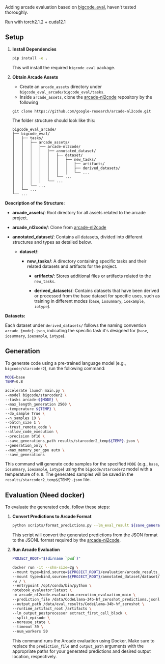 Adding arcade evaluation based on [bigcode_eval](https://github.com/bigcode-project/bigcode-evaluation-harness/tree/main), haven't tested thoroughly.

Run with torch2.1.2 + cuda12.1

## Setup

1. **Install Dependencies**

   ```bash
   pip install -e .
   ```

   This will install the required `bigcode_eval` package.

2. **Obtain Arcade Assets**
   - Create an `arcade_assets` directory under `bigcode_eval_arcade/bigcode_eval/tasks`.
   - Inside `arcade_assets`, clone the [arcade-nl2code](https://github.com/google-research/arcade-nl2code.git) repository by the following
   
   `git clone https://github.com/google-research/arcade-nl2code.git`

   The folder structure should look like this:

   ```
   bigcode_eval_arcade/
   ├── bigcode_eval/
   │   ├── tasks/
   │   │   ├── arcade_assets/
   │   │   │   ├── arcade-nl2code/
   │   │   │   │   ├── annotated_dataset/
   │   │   │   │   │   ├── dataset/
   │   │   │   │   │   │   ├── new_tasks/
   │   │   │   │   │   │   │   ├── artifacts/
   │   │   │   │   │   │   │   ├── derived_datasets/
   │   │   │   │   │   │   │   └── ...
   │   │   │   │   │   └── ...
   │   │   │   │   └── ...
   │   │   └── ...
   │   └── ...
   └── ...
   ```

**Description of the Structure:**

- **arcade_assets/**: Root directory for all assets related to the arcade project. 
  
- **arcade_nl2code/**: Clone from [arcade-nl2code](https://github.com/google-research/arcade-nl2code.git)

- **annotated_dataset/**: Contains all datasets, divided into different structures and types as detailed below.

  - **dataset/**:
  
    - **new_tasks/**: A directory containing specific tasks and their related datasets and artifacts for the project.
    
      - **artifacts/**: Stores additional files or artifacts related to the `new_tasks`. 
      
      - **derived_datasets/**: Contains datasets that have been derived or processed from the base dataset for specific uses, such as training in different modes (`base`, `iosummary`, `ioexample`, `iotype`).

**Datasets:**

Each dataset under `derived_datasets/` follows the naming convention `arcade_{mode}.json`, indicating the specific task it's designed for (`base`, `iosummary`, `ioexample`, `iotype`).

## Generation

To generate code using a pre-trained language model (e.g., `bigcode/starcoder2`), run the following command:

```bash
MODE=base
TEMP=0.8

accelerate launch main.py \
--model bigcode/starcoder2 \
--tasks arcade-${MODE} \
--max_length_generation 2560 \
--temperature ${TEMP} \
--do_sample True \
--n_samples 10 \
--batch_size 1 \
--trust_remote_code \
--allow_code_execution \
--precision bf16 \
--save_generations_path results/starcoder2_temp${TEMP}.json \
--generation_only \
--max_memory_per_gpu auto \
--save_generations
```

This command will generate code samples for the specified `MODE` (e.g., `base`, `iosummary`, `ioexample`, `iotype`) using the `bigcode/starcoder2` model with a temperature of `0.8`. The generated samples will be saved in the `results/starcoder2_temp${TEMP}.json` file.

## Evaluation (Need docker)

To evaluate the generated code, follow these steps:

1. **Convert Predictions to Arcade Format**

   ```bash
   python scripts/format_predictions.py --lm_eval_result ${save_generations_path}
   ```

   This script will convert the generated predictions from the JSON format to the JSONL format required by the [arcade-nl2code](https://github.com/google-research/arcade-nl2code.git).

2. **Run Arcade Evaluation**

   ```bash
   PROJECT_ROOT="$(dirname `pwd`)"

   docker run -it --shm-size=2g \
   --mount type=bind,source=${PROJECT_ROOT}/evaluation/arcade_results_codellama,target=/data \
   --mount type=bind,source=${PROJECT_ROOT}/annotated_dataset/dataset/new_tasks/artifacts,target=/artifacts \
   -w / \
   --entrypoint /opt/conda/bin/python \
   notebook_evaluator:latest \
   -m arcade_nl2code.evaluation.execution_evaluation_main \
   --prediction_file /data/CodeLlama-34b-hf_zeroshot_predictions.jsonl \
   --output_path /data/eval_results/CodeLlama-34b-hf_zeroshot \
   --runtime_artifact_root /artifacts \
   --lm_output_postprocessor extract_first_cell_block \
   --split_episode \
   --noreuse_state \
   --timeout 30 \
   --num_workers 50
   ```

   This command runs the Arcade evaluation using Docker. Make sure to replace the `prediction_file` and `output_path` arguments with the appropriate paths for your generated predictions and desired output location, respectively.
